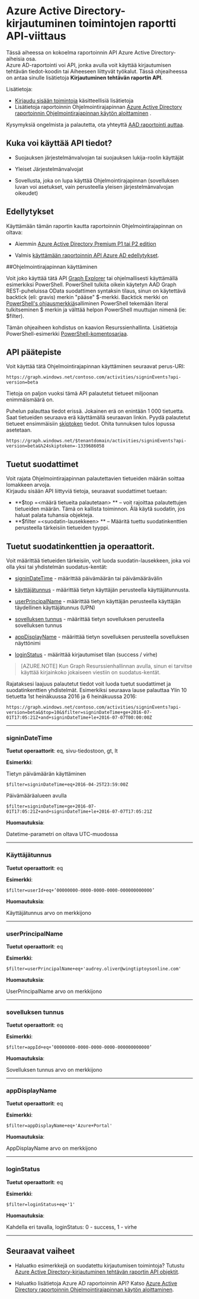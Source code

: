 <properties
    pageTitle="Azure Active Directory-kirjautuminen toimintojen raportti API viittaus | Microsoft Azure"
    description="Azure Active Directory-kirjautuminen tehtävän raportin API-viittaus"
    services="active-directory"
    documentationCenter=""
    authors="dhanyahk"
    manager="femila"
    editor=""/>

<tags
    ms.service="active-directory"
    ms.devlang="na"
    ms.topic="article"
    ms.tgt_pltfrm="na"
    ms.workload="identity"
    ms.date="09/25/2016"
    ms.author="dhanyahk;markvi"/>

# <a name="azure-active-directory-sign-in-activity-report-api-reference"></a>Azure Active Directory-kirjautuminen toimintojen raportti API-viittaus


Tässä aiheessa on kokoelma raportoinnin API Azure Active Directory-aiheisia osa.  
Azure AD-raportointi voi API, jonka avulla voit käyttää kirjautumisen tehtävän tiedot-koodin tai Aiheeseen liittyvät työkalut.
Tässä ohjeaiheessa on antaa sinulle lisätietoja **Kirjautuminen tehtävän raportin API**.

Lisätietoja:

- [Kirjaudu sisään toimintoja](active-directory-reporting-azure-portal.md#sign-in-activities) käsitteellisiä lisätietoja
- Lisätietoja raportoinnin Ohjelmointirajapinnan [Azure Active Directory raportoinnin Ohjelmointirajapinnan käytön aloittaminen](active-directory-reporting-api-getting-started.md) .

Kysymyksiä ongelmista ja palautetta, ota yhteyttä [AAD raportointi auttaa](mailto:aadreportinghelp@microsoft.com).



## <a name="who-can-access-the-api-data"></a>Kuka voi käyttää API tiedot?

- Suojauksen järjestelmänvalvojan tai suojauksen lukija-roolin käyttäjät

- Yleiset Järjestelmänvalvojat

- Sovellusta, joka on lupa käyttää Ohjelmointirajapinnan (sovelluksen luvan voi asetukset, vain perusteella yleisen järjestelmänvalvojan oikeudet)



## <a name="prerequisites"></a>Edellytykset

Käyttämään tämän raportin kautta raportoinnin Ohjelmointirajapinnan on oltava:

- Aiemmin [Azure Active Directory Premium P1 tai P2 edition](active-directory-editions.md)

- Valmis [käyttämään raportoinnin API Azure AD edellytykset](active-directory-reporting-api-prerequisites.md). 


##<a name="accessing-the-api"></a>Ohjelmointirajapinnan käyttäminen

Voit joko käyttää tätä API [Graph Explorer](https://graphexplorer2.cloudapp.net) tai ohjelmallisesti käyttämällä esimerkiksi PowerShell. PowerShell tulkita oikein käytetyn AAD Graph REST-puheluissa OData suodattimen syntaksin tilaus, sinun on käytettävä backtick (eli: gravis) merkin "pääse" $-merkki. Backtick merkki on [PowerShell's ohjausmerkkiä](https://technet.microsoft.com/library/hh847755.aspx)salliminen PowerShell tekemään literal tulkitseminen $ merkin ja välttää helpon PowerShell muuttujan nimenä (ie: $filter).

Tämän ohjeaiheen kohdistus on kaavion Resurssienhallinta. Lisätietoja PowerShell-esimerkki [PowerShell-komentosarjaa](active-directory-reporting-api-sign-in-activity-samples.md#powershell-script).


## <a name="api-endpoint"></a>API päätepiste

Voit käyttää tätä Ohjelmointirajapinnan käyttäminen seuraavat perus-URI:  
    
    https://graph.windows.net/contoso.com/activities/signinEvents?api-version=beta  



Tietoja on paljon vuoksi tämä API palautetut tietueet miljoonan enimmäismäärä on. 

Puhelun palauttaa tiedot erissä. Jokainen erä on enintään 1 000 tietuetta.  
Saat tietueiden seuraava erä käyttämällä seuraavan linkin. Pyydä palautetut tietueet ensimmäisiin [skiptoken](https://msdn.microsoft.com/library/dd942121.aspx) tiedot. Ohita tunnuksen tulos lopussa asetetaan.  

    https://graph.windows.net/$tenantdomain/activities/signinEvents?api-version=beta&%24skiptoken=-1339686058


## <a name="supported-filters"></a>Tuetut suodattimet

Voit rajata Ohjelmointirajapinnan palautettavien tietueiden määrän soittaa lomakkeen arvoja.  
Kirjaudu sisään API liittyviä tietoja, seuraavat suodattimet tuetaan:

- **$top =\<määrä tietueita palautetaan\> ** – voit rajoittaa palautettujen tietueiden määrän. Tämä on kallista toiminnon. Älä käytä suodatin, jos haluat palata tuhansia objekteja.  
- **$filter =\<suodatin-lausekkeen\> ** – Määritä tuettu suodatinkenttien perusteella tärkeisiin tietueiden tyyppi.



## <a name="supported-filter-fields-and-operators"></a>Tuetut suodatinkenttien ja operaattorit.

Voit määrittää tietueiden tärkeisiin, voit luoda suodatin-lausekkeen, joka voi olla yksi tai yhdistelmän suodatus-kentät:

- [signinDateTime](#signindatetime) - määrittää päivämäärän tai päivämäärävälin

- [käyttäjätunnus](#userid) - määrittää tietyn käyttäjän perusteella käyttäjätunnusta.

- [userPrincipalName](#userprincipalname) - määrittää tietyn käyttäjän perusteella käyttäjän täydellinen käyttäjätunnus (UPN)

- [sovelluksen tunnus](#appid) - määrittää tietyn sovelluksen perusteella sovelluksen tunnus

- [appDisplayName](#appdisplayname) - määrittää tietyn sovelluksen perusteella sovelluksen näyttönimi

- [loginStatus](#loginStatus) - määrittää kirjautumiset tilan (success / virhe)


> [AZURE.NOTE] Kun Graph Resurssienhallinnan avulla, sinun ei tarvitse käyttää kirjainkoko jokaiseen viestiin on suodatus-kentät.


Rajataksesi laajuus palautetut tiedot voit luoda tuetut suodattimet ja suodatinkenttien yhdistelmät. Esimerkiksi seuraava lause palauttaa Ylin 10 tietuetta 1st heinäkuussa 2016 ja 6 heinäkuussa 2016:

    https://graph.windows.net/contoso.com/activities/signinEvents?api-version=beta&$top=10&$filter=signinDateTime+ge+2016-07-01T17:05:21Z+and+signinDateTime+le+2016-07-07T00:00:00Z


----------

### <a name="signindatetime"></a>signinDateTime

**Tuetut operaattorit**: eq, sivu-tiedostoon, gt, lt

**Esimerkki**:

Tietyn päivämäärän käyttäminen

    $filter=signinDateTime+eq+2016-04-25T23:59:00Z  



Päivämääräalueen avulla    

    $filter=signinDateTime+ge+2016-07-01T17:05:21Z+and+signinDateTime+le+2016-07-07T17:05:21Z


**Huomautuksia**:

Datetime-parametri on oltava UTC-muodossa 


----------

### <a name="userid"></a>Käyttäjätunnus

**Tuetut operaattorit**: eq

**Esimerkki**:

    $filter=userId+eq+’00000000-0000-0000-0000-000000000000’

**Huomautuksia**:

Käyttäjätunnus arvo on merkkijono



----------

### <a name="userprincipalname"></a>userPrincipalName

**Tuetut operaattorit**: eq

**Esimerkki**:

    $filter=userPrincipalName+eq+'audrey.oliver@wingtiptoysonline.com' 


**Huomautuksia**:

UserPrincipalName arvo on merkkijono

----------

### <a name="appid"></a>sovelluksen tunnus

**Tuetut operaattorit**: eq

**Esimerkki**:

    $filter=appId+eq+’00000000-0000-0000-0000-000000000000’



**Huomautuksia**:

Sovelluksen tunnus arvo on merkkijono

----------


### <a name="appdisplayname"></a>appDisplayName

**Tuetut operaattorit**: eq

**Esimerkki**:

    $filter=appDisplayName+eq+'Azure+Portal' 


**Huomautuksia**:

AppDisplayName arvo on merkkijono

----------

### <a name="loginstatus"></a>loginStatus

**Tuetut operaattorit**: eq

**Esimerkki**:

    $filter=loginStatus+eq+'1'  


**Huomautuksia**:

Kahdella eri tavalla, loginStatus: 0 - success, 1 - virhe

----------



## <a name="next-steps"></a>Seuraavat vaiheet

- Haluatko esimerkkejä on suodatettu kirjautumisen toimintoja? Tutustu [Azure Active Directory-kirjautuminen tehtävän raportin API objektit](active-directory-reporting-api-sign-in-activity-samples.md).

- Haluatko lisätietoja Azure AD raportoinnin API? Katso [Azure Active Directory raportoinnin Ohjelmointirajapinnan käytön aloittaminen](active-directory-reporting-api-getting-started.md).